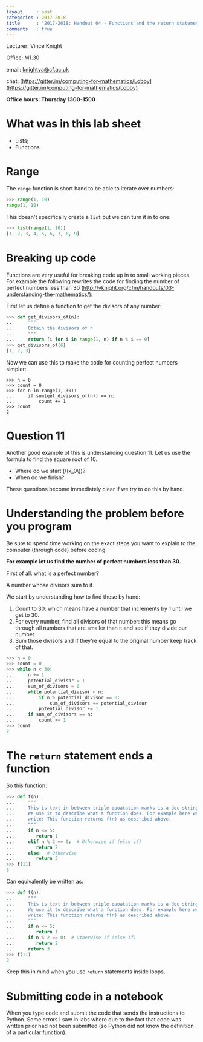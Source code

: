 ```yaml
---
layout     : post
categories : 2017-2018
title      : "2017-2018: Handout 04 - Functions and the return statement"
comments   : true
---
```


Lecturer: Vince Knight

Office: M1.30

email: knightva@cf.ac.uk

chat: [https://gitter.im/computing-for-mathematics/Lobby](https://gitter.im/computing-for-mathematics/Lobby)

**Office hours: Thursday 1300-1500**

# What was in this lab sheet

- Lists;
- Functions.

# Range

The `range` function is short hand to be able to iterate over numbers:

```python
>>> range(1, 10)
range(1, 10)

```

This doesn't specifically create a `list` but we can turn it in to one:

```python
>>> list(range(1, 10))
[1, 2, 3, 4, 5, 6, 7, 8, 9]

```

# Breaking up code

Functions are very useful for breaking code up in to small working pieces. For
example the following rewrites the code for finding the number of perfect
numbers less than 30
(http://vknight.org/cfm/handouts/03-understanding-the-mathematics/):

First let us define a function to get the divisors of any number:

```python
>>> def get_divisors_of(n):
...     """
...     Obtain the divisors of n
...     """
...     return [i for i in range(1, n) if n % i == 0]
>>> get_divisors_of(6)
[1, 2, 3]

```

Now we can use this to make the code for counting perfect numbers simpler:

```
>>> n = 0
>>> count = 0
>>> for n in range(1, 30):
...     if sum(get_divisors_of(n)) == n:
...         count += 1
>>> count
2

```

# Question 11

Another good example of this is understanding question 11. Let us use the
formula to find the square root of 10.

- Where do we start (\\(x_0\\))?
- When do we finish?

These questions become immediately clear if we try to do this by hand.

# Understanding the problem before you program 

Be sure to spend time working on the exact steps you want to explain to the
computer (through code) before coding.

**For example let us find the number of perfect numbers less than 30.**

First of all: what is a perfect number?

A number whose divisors sum to it.

We start by understanding how to find these by hand:

1. Count to 30: which means have a number that increments by 1 until we get to
   30.
2. For every number, find all divisors of that number: this means go through all
   numbers that are smaller than it and see if they divide our number.
3. Sum those divisors and if they're equal to the original number keep track of
   that.


```python
>>> n = 0
>>> count = 0
>>> while n < 30:
...     n += 1
...     potential_divisor = 1
...     sum_of_divisors = 0
...     while potential_divisor < n:
...         if n % potential_divisor == 0:
...             sum_of_divisors += potential_divisor
...         potential_divisor += 1
...     if sum_of_divisors == n:
...         count += 1
>>> count
2

```

# The `return` statement ends a function

So this function:

```python
>>> def f(n):
...     """
...     This is text in between triple quoatation marks is a doc string.
...     We use it to describe what a function does. For example here we would
...     write: This function returns f(n) as described above.
...     """
...     if n <= 5:
...        return 1
...     elif n % 2 == 0:  # Otherwise if (else if)
...        return 2
...     else:  # Otherwise
...        return 3
>>> f(11)
3

```

Can equivalently be written as:

```python
>>> def f(n):
...     """
...     This is text in between triple quoatation marks is a doc string.
...     We use it to describe what a function does. For example here we would
...     write: This function returns f(n) as described above.
...     """
...     if n <= 5:
...        return 1
...     if n % 2 == 0:  # Otherwise if (else if)
...        return 2
...     return 3
>>> f(11)
3

```

Keep this in mind when you use `return` statements inside loops.

# Submitting code in a notebook

When you type code and submit the code that sends the instructions to Python.
Some errors I saw in labs where due to the fact that code was written prior had
not been submitted (so Python did not know the definition of a particular
function).
